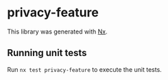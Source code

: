 # privacy-feature

This library was generated with [Nx](https://nx.dev).

## Running unit tests

Run `nx test privacy-feature` to execute the unit tests.
